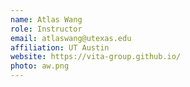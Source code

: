 ```yaml
---
name: Atlas Wang
role: Instructor
email: atlaswang@utexas.edu
affiliation: UT Austin
website: https://vita-group.github.io/
photo: aw.png
---
```

